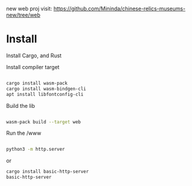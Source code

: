 new web proj visit: https://github.com/Mininda/chinese-relics-museums-new/tree/web

# Install

Install Cargo, and Rust

Install compiler target
```bash

cargo install wasm-pack
cargo install wasm-bindgen-cli
apt install libfontconfig-cli

```

Build the lib

```bash

wasm-pack build --target web

```

Run the /www

```bash

python3 -m http.server

```

or

```bash
cargo install basic-http-server
basic-http-server
```
